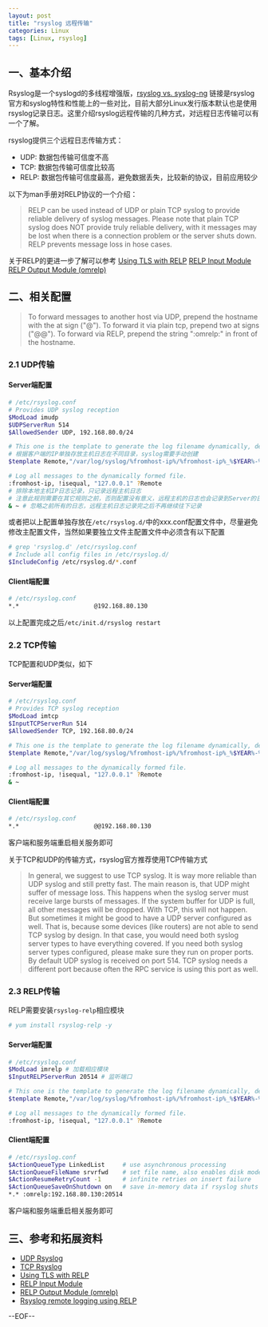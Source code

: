 ```yaml
---
layout: post
title: "rsyslog 远程传输"
categories: Linux
tags: [Linux, rsyslog]
---
```


## 一、基本介绍

Rsyslog是一个syslogd的多线程增强版，[rsyslog vs. syslog-ng](www.rsyslog.com/doc/rsyslog_ng_comparison.html) 链接是rsyslog官方和syslog特性和性能上的一些对比，目前大部分Linux发行版本默认也是使用rsyslog记录日志。这里介绍rsyslog远程传输的几种方式，对远程日志传输可以有一个了解。


rsyslog提供三个远程日志传输方式：

* UDP: 数据包传输可信度不高
* TCP: 数据包传输可信度比较高
* RELP: 数据包传输可信度最高，避免数据丢失，比较新的协议，目前应用较少

以下为man手册对RELP协议的一个介绍：

> RELP can be used instead of UDP or plain TCP syslog to  provide  reliable  delivery  of syslog  messages.  Please  note that plain TCP syslog does NOT provide truly reliable delivery, with it messages may be  lost when there is a connection problem or the server shuts down. RELP prevents message loss in hose cases. 

关于RELP的更进一步了解可以参考 [Using TLS with RELP](http://www.rsyslog.com/tag/relp/) [RELP Input Module](http://www.rsyslog.com/doc/imrelp.html)  [RELP Output Module (omrelp)](http://www.rsyslog.com/doc/omrelp.html)

## 二、相关配置

> To forward messages to another host via UDP, prepend the hostname with the at sign ("@").  To forward it via plain tcp, prepend two at signs ("@@"). To forward via RELP, prepend the string ":omrelp:" in front of the hostname.

### 2.1 UDP传输

#### Server端配置

``` bash 
# /etc/rsyslog.conf
# Provides UDP syslog reception
$ModLoad imudp
$UDPServerRun 514
$AllowedSender UDP, 192.168.80.0/24

# This one is the template to generate the log filename dynamically, depending on the client's IP address. 
# 根据客户端的IP单独存放主机日志在不同目录，syslog需要手动创建             
$template Remote,"/var/log/syslog/%fromhost-ip%/%fromhost-ip%_%$YEAR%-%$MONTH%-%$DAY%.log"

# Log all messages to the dynamically formed file.
:fromhost-ip, !isequal, "127.0.0.1" ?Remote     
# 排除本地主机IP日志记录，只记录远程主机日志
# 注意此规则需要在其它规则之前，否则配置没有意义，远程主机的日志也会记录到Server的日志文件中
& ~ # 忽略之前所有的日志，远程主机日志记录完之后不再继续往下记录
```

或者把以上配置单独存放在`/etc/rsyslog.d/`中的xxx.conf配置文件中，尽量避免修改主配置文件，当然如果要独立文件主配置文件中必须含有以下配置

``` bash
# grep 'rsyslog.d' /etc/rsyslog.conf 
# Include all config files in /etc/rsyslog.d/
$IncludeConfig /etc/rsyslog.d/*.conf
```

#### Client端配置

``` bash 
# /etc/rsyslog.conf
*.*                     @192.168.80.130
```

以上配置完成之后`/etc/init.d/rsyslog restart`

### 2.2 TCP传输

TCP配置和UDP类似，如下

#### Server端配置

``` bash 
# /etc/rsyslog.conf
# Provides TCP syslog reception
$ModLoad imtcp
$InputTCPServerRun 514
$AllowedSender TCP, 192.168.80.0/24

# This one is the template to generate the log filename dynamically, depending on the client's IP address.          
$template Remote,"/var/log/syslog/%fromhost-ip%/%fromhost-ip%_%$YEAR%-%$MONTH%-%$DAY%.log"

# Log all messages to the dynamically formed file.
:fromhost-ip, !isequal, "127.0.0.1" ?Remote
& ~
```

#### Client端配置

``` bash
# /etc/rsyslog.conf
*.*                     @@192.168.80.130
```

客户端和服务端重启相关服务即可

关于TCP和UDP的传输方式，rsyslog官方推荐使用TCP传输方式

> In general, we suggest to use TCP syslog. It is way more reliable than UDP syslog and still pretty fast. The main reason is, that UDP might suffer of message loss. This happens when the syslog server must receive large bursts of messages. If the system buffer for UDP is full, all other messages will be dropped. With TCP, this will not happen. But sometimes it might be good to have a UDP server configured as well. That is, because some devices (like routers) are not able to send TCP syslog by design. In that case, you would need both syslog server types to have everything covered. If you need both syslog server types configured, please make sure they run on proper ports. By default UDP syslog is received on port 514. TCP syslog needs a different port because often the RPC service is using this port as well.

### 2.3 RELP传输

RELP需要安装`rsyslog-relp`相应模块

``` bash
# yum install rsyslog-relp -y
```

#### Server端配置

``` bash 
# /etc/rsyslog.conf
$ModLoad imrelp # 加载相应模块
$InputRELPServerRun 20514 # 监听端口

# This one is the template to generate the log filename dynamically, depending on the client's IP address.          
$template Remote,"/var/log/syslog/%fromhost-ip%/%fromhost-ip%_%$YEAR%-%$MONTH%-%$DAY%.log"

# Log all messages to the dynamically formed file.
:fromhost-ip, !isequal, "127.0.0.1" ?Remote
```

#### Client端配置

``` bash 
# /etc/rsyslog.conf
$ActionQueueType LinkedList     # use asynchronous processing
$ActionQueueFileName srvrfwd    # set file name, also enables disk mode
$ActionResumeRetryCount -1      # infinite retries on insert failure
$ActionQueueSaveOnShutdown on   # save in-memory data if rsyslog shuts down
*.* :omrelp:192.168.80.130:20514
```

客户端和服务端重启相关服务即可

## 三、参考和拓展资料

* [UDP Rsyslog](http://www.rsyslog.com/tag/udp/)
* [TCP Rsyslog](http://www.rsyslog.com/tag/tcp/)
* [Using TLS with RELP](http://www.rsyslog.com/tag/relp/) 
* [RELP Input Module](http://www.rsyslog.com/doc/imrelp.html)  
* [RELP Output Module (omrelp)](http://www.rsyslog.com/doc/omrelp.html)
* [Rsyslog remote logging using RELP](http://gertverdemme.nl/sysadm/security/rsyslog_relp_remote_logging)

--EOF--
